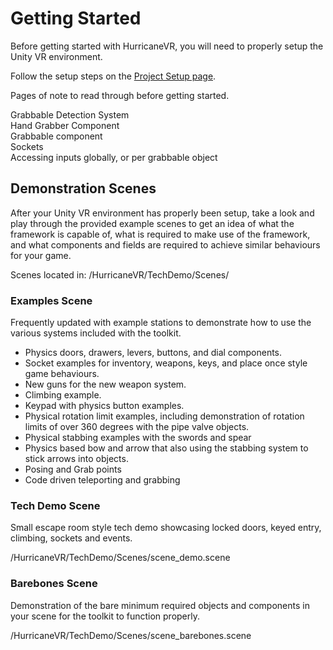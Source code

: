 # Getting Started

Before getting started with HurricaneVR, you will need to properly setup the Unity VR environment.

Follow the setup steps on the [Project Setup page](setup.md#project-and-packages-setup).

Pages of note to read through before getting started.

Grabbable Detection System\
Hand Grabber Component\
Grabbable component\
Sockets\
Accessing inputs globally, or per grabbable object

## Demonstration Scenes

After your Unity VR environment has properly been setup, take a look and play through the provided example scenes to get an idea of what the framework is capable of,  what is required to make use of the framework, and what components and fields are required to achieve similar behaviours for your game.

Scenes located in: /HurricaneVR/TechDemo/Scenes/

### Examples Scene

Frequently updated with example stations to demonstrate how to use the various systems included with the toolkit.

- Physics doors, drawers, levers, buttons, and dial components.
- Socket examples for inventory, weapons, keys, and place once style game behaviours.
- New guns for the new weapon system.
- Climbing example.
- Keypad with physics button examples.
- Physical rotation limit examples, including demonstration of rotation limits of over 360 degrees with the pipe valve objects.
- Physical stabbing examples with the swords and spear
- Physics based bow and arrow that also using the stabbing system to stick arrows into objects.
- Posing and Grab points
- Code driven teleporting and grabbing

### Tech Demo Scene

Small escape room style tech demo showcasing locked doors, keyed entry, climbing, sockets and events.

/HurricaneVR/TechDemo/Scenes/scene_demo.scene

### Barebones Scene

Demonstration of the bare minimum required objects and components in your scene for the toolkit to function properly.

/HurricaneVR/TechDemo/Scenes/scene_barebones.scene
